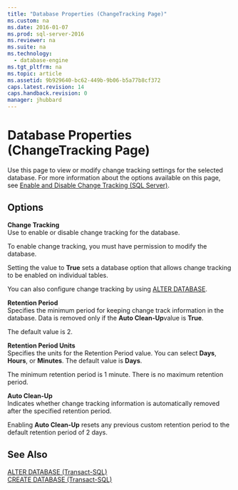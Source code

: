 ```yaml
---
title: "Database Properties (ChangeTracking Page)"
ms.custom: na
ms.date: 2016-01-07
ms.prod: sql-server-2016
ms.reviewer: na
ms.suite: na
ms.technology: 
  - database-engine
ms.tgt_pltfrm: na
ms.topic: article
ms.assetid: 9b929640-bc62-449b-9b06-b5a77b8cf372
caps.latest.revision: 14
caps.handback.revision: 0
manager: jhubbard
---
```

# Database Properties (ChangeTracking Page)
Use this page to view or modify change tracking settings for the selected database. For more information about the options available on this page, see [Enable and Disable Change Tracking (SQL Server)](../../Topics/TopicNameNotContainA/Enable-and-Disable-Change-Tracking--SQL-Server-.md).  
  
## Options  
 **Change Tracking**  
 Use to enable or disable change tracking for the database.  
  
 To enable change tracking, you must have permission to modify the database.  
  
 Setting the value to **True** sets a database option that allows change tracking to be enabled on individual tables.  
  
 You can also configure change tracking by using [ALTER DATABASE](assetId:///15f8affd-8f39-4021-b092-0379fc6983da).  
  
 **Retention Period**  
 Specifies the minimum period for keeping change track information in the database. Data is removed only if the **Auto Clean-Up**value is **True**.  
  
 The default value is 2.  
  
 **Retention Period Units**  
 Specifies the units for the Retention Period value. You can select **Days**, **Hours**, or **Minutes**. The default value is **Days**.  
  
 The minimum retention period is 1 minute. There is no maximum retention period.  
  
 **Auto Clean-Up**  
 Indicates whether change tracking information is automatically removed after the specified retention period.  
  
 Enabling **Auto Clean-Up** resets any previous custom retention period to the default retention period of 2 days.  
  
## See Also  
 [ALTER DATABASE (Transact-SQL)](assetId:///15f8affd-8f39-4021-b092-0379fc6983da)   
 [CREATE DATABASE (Transact-SQL)](assetId:///29ddac46-7a0f-4151-bd94-75c1908c89f8)
